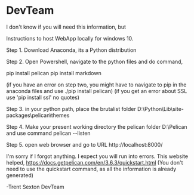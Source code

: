 # DevTeam


I don't know if you will need this information, but

Instructions to host WebApp locally for windows 10.

Step 1. Download Anaconda, its a Python distribution

Step 2. Open Powershell, navigate to the python files and do command, 

pip install pelican
pip install markdown

(if you have an error on step two, you might have to navigate to pip in the anaconda files and use ./pip install pelican)
(if you get an error about SSL use 'pip install ssl' no quotes)

Step 3. in your python path, place the brutalist folder 
D:\Python\Lib\site-packages\pelican\themes

Step 4. Make your present working directory the pelican folder
D:\Pelican
and use command
pelican --listen

Step 5. open web browser and go to URL
http://localhost:8000/


I'm sorry if I forgot anything. I expect you will run into errors. This website helped,
https://docs.getpelican.com/en/3.6.3/quickstart.html
(You don't need to use the quickstart command, as all the information is already generated)

-Trent Sexton
DevTeam
